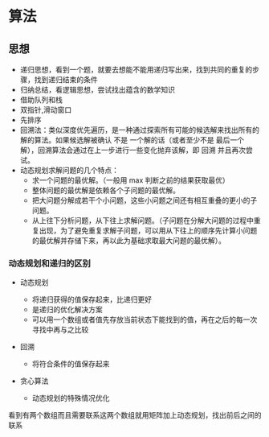 # 算法

## 思想

- 递归思想，看到一个题，就要去想能不能用递归写出来，找到共同的重复的步骤，找到递归结束的条件
- 归纳总结，看逻辑思想，尝试找出蕴含的数学知识
- 借助队列和栈
- 双指针,滑动窗口
- 先排序
- 回溯法：类似深度优先遍历，是一种通过探索所有可能的候选解来找出所有的解的算法。如果候选解被确认 不是 一个解的话（或者至少不是 最后一个 解），回溯算法会通过在上一步进行一些变化抛弃该解，即 回溯 并且再次尝试。
- 动态规划求解问题的几个特点：
  - 求一个问题的最优解。（一般用 max 判断之前的结果获取最优）
  - 整体问题的最优解是依赖各个子问题的最优解。
  - 把大问题分解成若干个小问题，这些小问题之间还有相互重叠的更小的子问题。
  - 从上往下分析问题，从下往上求解问题。（子问题在分解大问题的过程中重复出现，为了避免重复求解子问题，可以用从下往上的顺序先计算小问题的最优解并存储下来，再以此为基础求取最大问题的最优解）。

### 动态规划和递归的区别

- 动态规划

  - 将递归获得的值保存起来，比递归更好
  - 是递归的优化解决方案
  - 可以用一个数组或者值先存放当前状态下能找到的值，再在之后的每一次寻找中再与之比较

- 回溯
  - 将符合条件的值保存起来
- 贪心算法
  - 动态规划的特殊情况优化

看到有两个数组而且需要联系这两个数组就用矩阵加上动态规划，找出前后之间的联系
